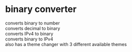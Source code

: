 # binary converter
converts binary to number <br>
converts decimal to binary <br>
converts IPv4 to binary <br>
converts binary to IPv4 <br>
also has a theme changer with 3 different available themes <br>

